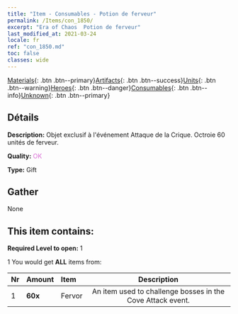 ```yaml
---
title: "Item - Consumables - Potion de ferveur"
permalink: /Items/con_1850/
excerpt: "Era of Chaos  Potion de ferveur"
last_modified_at: 2021-03-24
locale: fr
ref: "con_1850.md"
toc: false
classes: wide
---
```

 [Materials](/fr/Items/){: .btn .btn--primary}[Artifacts](/fr/Items/Artifacts/){: .btn .btn--success}[Units](/fr/Items/Units/){: .btn .btn--warning}[Heroes](/fr/Items/Heroes/){: .btn .btn--danger}[Consumables](/fr/Items/Consumables/){: .btn .btn--info}[Unknown](/fr/Items/Unknown/){: .btn .btn--primary}

## Détails
 **Description:** Objet exclusif à l'événement Attaque de la Crique. Octroie 60 unités de ferveur.

 **Quality:** <span style="color: #DA70D6">OK</span>

 **Type:** Gift

## Gather

  None

## This item contains:

 **Required Level to open:** 1

 1 You would get **ALL** items  from:

  | Nr | Amount |     Item    | Description |
  |:---|:-------|:------------|:-----------:|
  | 1 |  **60x** | Fervor | An item used to challenge bosses in the Cove Attack event.  | 
